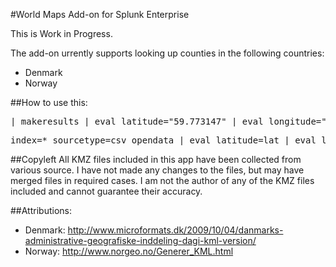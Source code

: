 #World Maps Add-on for Splunk Enterprise

This is Work in Progress. 

The add-on urrently supports looking up counties in the following countries:
* Denmark
* Norway

##How to use this:
<pre>
| makeresults | eval latitude="59.773147" | eval longitude="10.800195" |lookup geo_no_counties latitude longitude | stats count by featureId | geom geo_no_counties
</pre>

<pre>
index=* sourcetype=csv_opendata | eval latitude=lat | eval longitude=lon | lookup geo_dk_counties latitude longitude | stats count by featureId | geom geo_dk_counties
</pre>

##Copyleft
All KMZ files included in this app have been collected from various source. I have not made any changes to the files, but may have merged files in required cases.
I am not the author of any of the KMZ files included and cannot guarantee their accuracy.

##Attributions:
* Denmark: http://www.microformats.dk/2009/10/04/danmarks-administrative-geografiske-inddeling-dagi-kml-version/
* Norway: http://www.norgeo.no/Generer_KML.html
